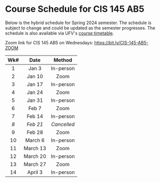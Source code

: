 # Course Schedule for CIS 145 AB5

Below is the hybrid schedule for Spring 2024 semester.  The schedule is subject to change and could be updated as the semester progresses.  The schedule is also available via UFV's [course timetable](https://www.ufv.ca/arfiles/includes/202401-timetable-with-changes.htm#:~:text=10313%20AB5%20Parsa%20Rajabi%09%09%09%20%20%09ABD%20204%20%20%20%20%20%20%20W%20%20%201900%092150%20%2003%2DJAN%2D2024%2003%2DJAN%2D2024%20%09%20%2035).

Zoom link for CIS 145 AB5 on Wednesdays: https://bit.ly/CIS-145-AB5-ZOOM


| **Wk#** 	| **Date** 	|  **Method** 	|
|:-------:	|:--------:	|:-----------:	|
|    1    	|   Jan 3  	|  In-person  	|
|    2    	|  Jan 10  	|     Zoom    	|
|    3    	|  Jan 17  	|  In-person  	|
|    4    	|  Jan 24  	|     Zoom    	|
|    5    	|  Jan 31  	|  In-person  	|
|    6    	|   Feb 7  	|     Zoom    	|
|    7    	|  Feb 14  	|  In-person  	|
|   _8_   	| _Feb 21_ 	| _Cancelled_ 	|
|    9    	|  Feb 28  	|     Zoom    	|
|    10   	|  March 6 	|  In-person  	|
|    11   	| March 13 	|     Zoom    	|
|    12   	| March 20 	|  In-person  	|
|    13   	| March 27 	|     Zoom    	|
|    14   	|  April 3 	|  In-person  	|